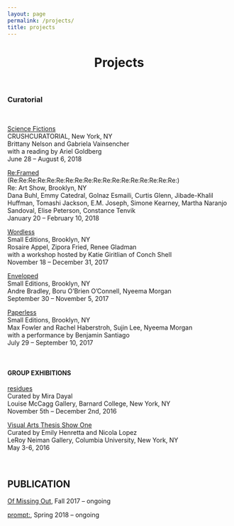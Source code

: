 ```yaml
---
layout: page
permalink: /projects/
title: projects
---
```


<div class="post">

  <header class="post-header">
    <h1 class="post-title">Projects</h1>
  </header>

  <article class="post-content {{page.title}} clearfix">


<h3>Curatorial</h2>
<br />
<p><a href="http://www.crush-curatorial.com/science-fictions" target="_blank" rel="noopener">Science Fictions</a><br>
CRUSHCURATORIAL, New York, NY<br>
Brittany Nelson and Gabriela Vainsencher<br>
with a reading by Ariel Goldberg<br>
June 28 – August 6, 2018</p>
<div></div>
<p><a href="https://kaacknicole.wordpress.com/cv/reframed/">Re:Framed</a><br>
(Re:Re:Re:Re:Re:Re:Re:Re:Re:Re:Re:Re:Re:Re:Re:Re:Re:Re:)<br>
Re: Art Show, Brooklyn, NY<br>
Dana Buhl, Emmy Catedral, Golnaz Esmaili, Curtis Glenn, Jibade-Khalil Huffman, Tomashi Jackson, E.M. Joseph, Simone Kearney, Martha Naranjo Sandoval, Elise Peterson, Constance Tenvik<br>
January 20 – February 10, 2018</p>
<p><a href="https://kaacknicole.wordpress.com/cv/wordless/">Wordless</a><br>
Small Editions, Brooklyn, NY<br>
Rosaire Appel, Zipora Fried, Renee Gladman<br>
with a workshop hosted by Katie Giritlian of Conch Shell<br>
November 18 – December 31, 2017</p>
<p><a href="https://kaacknicole.wordpress.com/cv/enveloped/" target="_blank" rel="noopener">Enveloped</a><br>
Small Editions, Brooklyn, NY<br>
Andre Bradley, Boru O’Brien O’Connell, Nyeema Morgan<br>
September 30 – November 5, 2017</p>
<p><a href="https://kaacknicole.wordpress.com/cv/paperless/" rel="noopener">Paperless</a><br>
Small Editions, Brooklyn, NY<br>
Max Fowler and Rachel Haberstroh, Sujin Lee, Nyeema Morgan<br>
with a performance by Benjamin Santiago<br>
July 29 – September 10, 2017</p>
<br />
<h4>GROUP EXHIBITIONS</h4>
<a href="https://arthistory.barnard.edu/events/residues" target="_blank" rel="noopener">residues</a><br>
Curated by Mira Dayal<br>
Louise McCagg Gallery, Barnard College, New York, NY<br>
November 5th – December 2nd, 2016</p>
<p><a href="https://www.facebook.com/events/1160098504003436/?acontext=%7B%22ref%22%3A%223%22%2C%22ref_newsfeed_story_type%22%3A%22regular%22%2C%22action_history%22%3A%22null%22%7D" target="_blank" rel="noopener">Visual Arts Thesis Show One</a><br>
Curated by Emily Henretta and Nicola Lopez<br>
LeRoy Neiman Gallery, Columbia University, New York, NY<br>
May 3-6, 2016</p>
<br />
<h2>PUBLICATION</h2>
<p><a href="https://ofmissingout.wordpress.com/" target="_blank" rel="noopener">Of Missing Out</a>, Fall 2017 – ongoing</p>
<p><a href="http://cargocollective.com/promptcolon">prompt:</a>, Spring 2018 – ongoing</p>

  </article>

